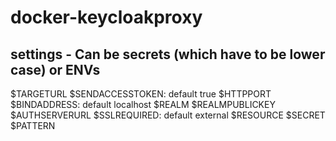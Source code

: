 # docker-keycloakproxy

settings - Can be secrets (which have to be lower case) or ENVs
---
  $TARGETURL
  $SENDACCESSTOKEN: default true
  $HTTPPORT
  $BINDADDRESS: default localhost
  $REALM
  $REALMPUBLICKEY
  $AUTHSERVERURL
  $SSLREQUIRED: default external
  $RESOURCE
  $SECRET
  $PATTERN
